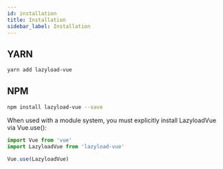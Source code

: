 ```yaml
---
id: installation
title: Installation
sidebar_label: Installation
---
```



## YARN

```sh
yarn add lazyload-vue
```

## NPM

```sh
npm install lazyload-vue --save
```

When used with a module system, you must explicitly install LazyloadVue via Vue.use():

```js
import Vue from 'vue'
import LazyloadVue from 'lazyload-vue'

Vue.use(LazyloadVue)
```